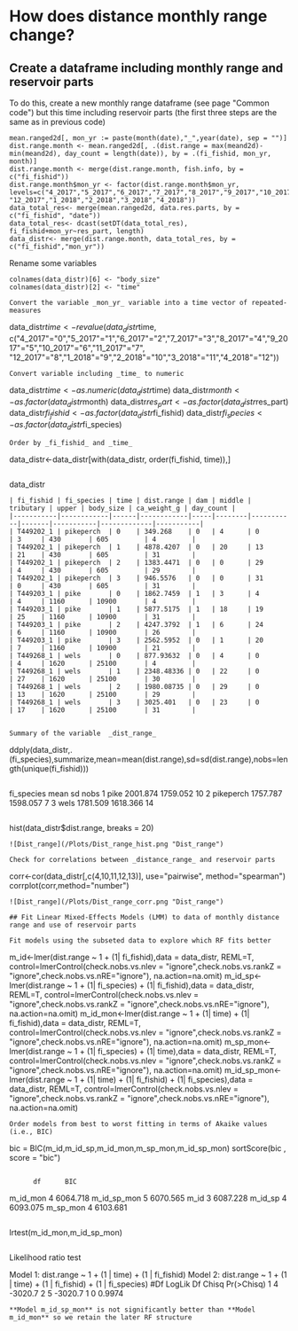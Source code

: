# How does distance monthly range change?

## Create a dataframe including monthly range and reservoir parts

To do this, create a new monthly range dataframe (see page "Common code") but this time including reservoir parts (the first three steps are the same as in previous code)

```
mean.ranged2d[, mon_yr := paste(month(date),"_",year(date), sep = "")]
dist.range.month <- mean.ranged2d[, .(dist.range = max(meand2d)-min(meand2d), day_count = length(date)), by = .(fi_fishid, mon_yr, month)]
dist.range.month <- merge(dist.range.month, fish.info, by = c("fi_fishid"))
dist.range.month$mon_yr <- factor(dist.range.month$mon_yr, levels=c("4_2017","5_2017","6_2017","7_2017","8_2017","9_2017","10_2017","11_2017", "12_2017","1_2018","2_2018","3_2018","4_2018"))
data_total_res<- merge(mean.ranged2d, data.res.parts, by = c("fi_fishid", "date"))
data_total_res<- dcast(setDT(data_total_res), fi_fishid+mon_yr~res_part, length)
data_distr<- merge(dist.range.month, data_total_res, by = c("fi_fishid","mon_yr"))
```
Rename some variables
```
colnames(data_distr)[6] <- "body_size"
colnames(data_distr)[2] <- "time"
```
```
Convert the variable _mon_yr_ variable into a time vector of repeated-measures
```
data_distr$time<-revalue(data_distr$time, c("4_2017"="0","5_2017"="1","6_2017"="2","7_2017"="3","8_2017"="4","9_2017"="5","10_2017"="6","11_2017"="7", "12_2017"="8","1_2018"="9","2_2018"="10","3_2018"="11","4_2018"="12"))
```
Convert variable including _time_ to numeric
```
data_distr$time <- as.numeric(data_distr$time)
data_distr$month <- as.factor(data_distr$month)
data_distr$res_part <- as.factor(data_distr$res_part)
data_distr$fi_fishid <- as.factor(data_distr$fi_fishid)
data_distr$fi_species <- as.factor(data_distr$fi_species)
```
Order by _fi_fishid_ and _time_
```
data_distr<-data_distr[with(data_distr, order(fi_fishid, time)),]
```
```
data_distr
```
| fi_fishid | fi_species | time | dist.range | dam | middle | tributary | upper | body_size | ca_weight_g | day_count |
|-----------|------------|------|------------|-----|--------|-----------|-------|-----------|-------------|-----------|
| T449202_1 | pikeperch  | 0    | 349.268    | 0   | 4      | 0         | 3     | 430       | 605         | 4         |
| T449202_1 | pikeperch  | 1    | 4878.4207  | 0   | 20     | 13        | 21    | 430       | 605         | 31        |
| T449202_1 | pikeperch  | 2    | 1383.4471  | 0   | 0      | 29        | 4     | 430       | 605         | 29        |
| T449202_1 | pikeperch  | 3    | 946.5576   | 0   | 0      | 31        | 0     | 430       | 605         | 31        |
| T449203_1 | pike       | 0    | 1862.7459  | 1   | 3      | 4         | 4     | 1160      | 10900       | 4         |
| T449203_1 | pike       | 1    | 5877.5175  | 1   | 18     | 19        | 25    | 1160      | 10900       | 31        |
| T449203_1 | pike       | 2    | 4247.3792  | 1   | 6      | 24        | 6     | 1160      | 10900       | 26        |
| T449203_1 | pike       | 3    | 2562.5952  | 0   | 1      | 20        | 7     | 1160      | 10900       | 21        |
| T449268_1 | wels       | 0    | 877.93632  | 0   | 4      | 0         | 4     | 1620      | 25100       | 4         |
| T449268_1 | wels       | 1    | 2348.48336 | 0   | 22     | 0         | 27    | 1620      | 25100       | 30        |
| T449268_1 | wels       | 2    | 1980.08735 | 0   | 29     | 0         | 13    | 1620      | 25100       | 29        |
| T449268_1 | wels       | 3    | 3025.401   | 0   | 23     | 0         | 17    | 1620      | 25100       | 31        |


Summary of the variable  _dist_range_
```
ddply(data_distr,.(fi_species),summarize,mean=mean(dist.range),sd=sd(dist.range),nobs=length(unique(fi_fishid)))
```
```
  fi_species     mean       sd nobs
1       pike 2001.874 1759.052   10
2  pikeperch 1757.787 1598.057    7
3       wels 1781.509 1618.366   14
```
```
hist(data_distr$dist.range, breaks = 20)
```
![Dist_range](/Plots/Dist_range_hist.png "Dist_range")

Check for correlations between _distance_range_ and reservoir parts
```
corr<-cor(data_distr[,c(4,10,11,12,13)], use="pairwise", method="spearman")
corrplot(corr,method="number")
```
![Dist_range](/Plots/Dist_range_corr.png "Dist_range")

## Fit Linear Mixed-Effects Models (LMM) to data of monthly distance range and use of reservoir parts

Fit models using the subseted data to explore which RF fits better
```
m_id<-lmer(dist.range ~ 1  + (1| fi_fishid),data = data_distr, REML=T, control=lmerControl(check.nobs.vs.nlev = "ignore",check.nobs.vs.rankZ = "ignore",check.nobs.vs.nRE="ignore"), na.action=na.omit)
m_id_sp<-lmer(dist.range ~ 1  + (1| fi_species) + (1| fi_fishid),data = data_distr, REML=T, control=lmerControl(check.nobs.vs.nlev = "ignore",check.nobs.vs.rankZ = "ignore",check.nobs.vs.nRE="ignore"), na.action=na.omit)
m_id_mon<-lmer(dist.range ~ 1  + (1| time) + (1| fi_fishid),data = data_distr, REML=T, control=lmerControl(check.nobs.vs.nlev = "ignore",check.nobs.vs.rankZ = "ignore",check.nobs.vs.nRE="ignore"), na.action=na.omit)
m_sp_mon<-lmer(dist.range ~ 1  + (1| fi_species) + (1| time),data = data_distr, REML=T, control=lmerControl(check.nobs.vs.nlev = "ignore",check.nobs.vs.rankZ = "ignore",check.nobs.vs.nRE="ignore"), na.action=na.omit)
m_id_sp_mon<-lmer(dist.range ~ 1  + (1| time) + (1| fi_fishid) + (1| fi_species),data = data_distr, REML=T, control=lmerControl(check.nobs.vs.nlev = "ignore",check.nobs.vs.rankZ = "ignore",check.nobs.vs.nRE="ignore"), na.action=na.omit)
```
Order models from best to worst fitting in terms of Akaike values (i.e., BIC)
```
bic = BIC(m_id,m_id_sp,m_id_mon,m_sp_mon,m_id_sp_mon)
sortScore(bic , score = "bic")
```
```
          df      BIC
m_id_mon     4 6064.718
m_id_sp_mon  5 6070.565
m_id         3 6087.228
m_id_sp      4 6093.075
m_sp_mon     4 6103.681
```
```
lrtest(m_id_mon,m_id_sp_mon)
```
```
Likelihood ratio test

Model 1: dist.range ~ 1 + (1 | time) + (1 | fi_fishid)
Model 2: dist.range ~ 1 + (1 | time) + (1 | fi_fishid) + (1 | fi_species)
  #Df  LogLik Df Chisq Pr(>Chisq)
1   4 -3020.7
2   5 -3020.7  1     0     0.9974
```
**Model m_id_sp_mon** is not significantly better than **Model m_id_mon** so we retain the later RF structure

